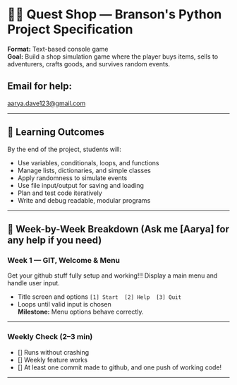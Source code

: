 
# 🧙‍♂️ Quest Shop — Branson's Python Project Specification

**Format:** Text-based console game  
**Goal:** Build a shop simulation game where the player buys items, sells to adventurers, crafts goods, and survives random events.

## Email for help: 
aarya.dave123@gmail.com

---

## 🎯 Learning Outcomes
By the end of the project, students will:
- Use variables, conditionals, loops, and functions  
- Manage lists, dictionaries, and simple classes  
- Apply randomness to simulate events  
- Use file input/output for saving and loading  
- Plan and test code iteratively  
- Write and debug readable, modular programs

---

## 🧩 Week-by-Week Breakdown (Ask me [Aarya] for any help if you need)

### Week 1 — GIT, Welcome & Menu
Get your github stuff fully setup and working!!!
Display a main menu and handle user input.  
- Title screen and options `[1] Start  [2] Help  [3] Quit`  
- Loops until valid input is chosen  
**Milestone:** Menu options behave correctly.

---

### Weekly Check (2–3 min)
- [] Runs without crashing  
- [] Weekly feature works  
- [] At least one commit made to github, and one push of working code!

---

